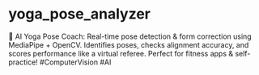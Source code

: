 # yoga_pose_analyzer
🧘 AI Yoga Pose Coach: Real-time pose detection &amp; form correction using MediaPipe + OpenCV. Identifies poses, checks alignment accuracy, and scores performance like a virtual referee. Perfect for fitness apps &amp; self-practice! #ComputerVision #AI
